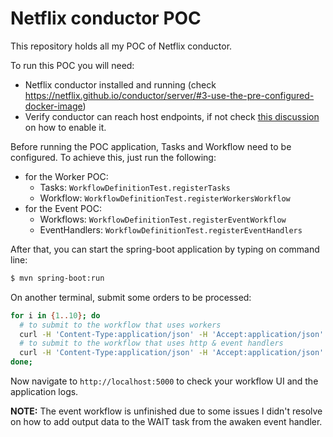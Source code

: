 # Netflix conductor POC
This repository holds all my POC of Netflix conductor.

To run this POC you will need:
* Netflix conductor installed and running (check https://netflix.github.io/conductor/server/#3-use-the-pre-configured-docker-image)
* Verify conductor can reach host endpoints, if not check [this discussion](https://github.com/Netflix/conductor/discussions/2591) on how to enable it.

Before running the POC application, Tasks and Workflow need to be configured. To achieve this, just run the following:
* for the Worker POC:
    * Tasks: `WorkflowDefinitionTest.registerTasks`
    * Workflow: `WorkflowDefinitionTest.registerWorkersWorkflow`
* for the Event POC:
    * Workflows: `WorkflowDefinitionTest.registerEventWorkflow`
    * EventHandlers: `WorkflowDefinitionTest.registerEventHandlers`

After that, you can start the spring-boot application by typing on command line:
```bash
$ mvn spring-boot:run
```

On another terminal, submit some orders to be processed:
```bash
for i in {1..10}; do 
  # to submit to the workflow that uses workers
  curl -H 'Content-Type:application/json' -H 'Accept:application/json' -X POST http://localhost:8080/order -d '{ "orderId": "1", "workflowDefinition": "Order-Worker-POC", "version": 1 }'
  # to submit to the workflow that uses http & event handlers
  curl -H 'Content-Type:application/json' -H 'Accept:application/json' -X POST http://localhost:8080/order -d '{ "orderId": "1", "workflowDefinition": "Order-Event-POC", "version": 1 }' 
done;
```

Now navigate to `http://localhost:5000` to check your workflow UI and the application logs.

**NOTE:** The event workflow is unfinished due to some issues I didn't resolve on how to add output data to the WAIT task from the awaken event handler.



